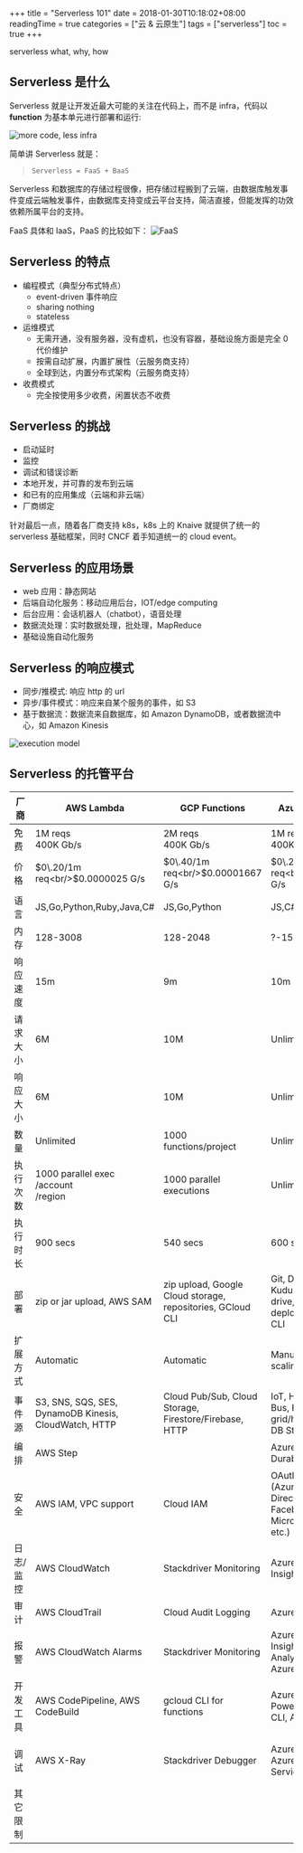 +++
title = "Serverless 101"
date = 2018-01-30T10:18:02+08:00
readingTime = true
categories = ["云 & 云原生"]
tags = ["serverless"]
toc = true
+++

serverless what, why, how

<!--more-->

## Serverless 是什么

Serverless 就是让开发近最大可能的关注在代码上，而不是 infra，代码以 **function** 为基本单元进行部署和运行:

![more code, less infra](/images/serverless/more-code-less-infra.gif)

简单讲 Serverless 就是：

> `Serverless = FaaS + BaaS`

Serverless 和数据库的存储过程很像，把存储过程搬到了云端，由数据库触发事件变成云端触发事件，由数据库支持变成云平台支持，简洁直接，但能发挥的功效依赖所属平台的支持。

FaaS 具体和 IaaS，PaaS 的比较如下：
![FaaS](/images/serverless/fass.jpg)

## Serverless 的特点

-   编程模式（典型分布式特点）
    -   event-driven 事件响应
    -   sharing nothing
    -   stateless
-   运维模式
    -   无需开通，没有服务器，没有虚机，也没有容器，基础设施方面是完全 0 代价维护
    -   按需自动扩展，内置扩展性（云服务商支持）
    -   全球到达，内置分布式架构（云服务商支持）
-   收费模式
    -   完全按使用多少收费，闲置状态不收费

## Serverless 的挑战

-   启动延时
-   监控
-   调试和错误诊断
-   本地开发，并可靠的发布到云端
-   和已有的应用集成（云端和非云端）
-   厂商绑定

针对最后一点，随着各厂商支持 k8s，k8s 上的 Knaive 就提供了统一的 serverless 基础框架，同时 CNCF 着手知道统一的 cloud event。

## Serverless 的应用场景

-   web 应用：静态网站
-   后端自动化服务：移动应用后台，IOT/edge computing
-   后台应用：会话机器人（chatbot），语音处理
-   数据流处理：实时数据处理，批处理，MapReduce
-   基础设施自动化服务

## Serverless 的响应模式

-   同步/推模式: 响应 http 的 url
-   异步/事件模式：响应来自某个服务的事件，如 S3
-   基于数据流：数据流来自数据库，如 Amazon DynamoDB，或者数据流中心，如 Amazon Kinesis

![execution model](/images/serverless/execution-models.png)

## Serverless 的托管平台

| 厂商      | AWS Lambda                                            | GCP Functions                                              | Azure Functions                                                                        | Alibaba Function                   | IBM Cloud Functions                                                |
| --------- | ----------------------------------------------------- | ---------------------------------------------------------- | -------------------------------------------------------------------------------------- | ---------------------------------- | ------------------------------------------------------------------ |
| 免费      | 1M reqs<br/>400K Gb/s                                 | 2M reqs<br/>400K Gb/s                                      | 1M reqs<br/>400K G/s                                                                   | 1M reqs<br/>400K Gb/s              | Unlimited<br/>400K Gb/s                                            |
| 价格      | $0\.20/1m req<br/>$0\.0000025 G/s                     | $0\.40/1m req<br/>$0\.00001667 G/s                         | $0\.20/1m req<br/>$0\.000016 G/s                                                       | $0\.40/1m req<br/>$0\.00001668 b/s | \$0\.000017 G/s                                                    |
| 语言      | JS,Go,Python,Ruby,Java,C\#                            | JS,Go,Python                                               | JS,C\#                                                                                 | JS,Python,Java,PHP                 | JS,Go,Python,Ruby Java,C\#                                         |
| 内存      | 128\-3008                                             | 128\-2048                                                  | ?\-1536                                                                                | 128\-2048                          |                                                                    |
| 响应速度  | 15m                                                   | 9m                                                         | 10m                                                                                    | 10m                                | 10m                                                                |
| 请求大小  | 6M                                                    | 10M                                                        | Unlimited?                                                                             | 6M                                 | 5M                                                                 |
| 响应大小  | 6M                                                    | 10M                                                        | Unlimited?                                                                             | 6M                                 | 5M                                                                 |
| 数量      | Unlimited                                             | 1000 functions/project                                     | Unlimited                                                                              |                                    |                                                                    |
| 执行次数  | 1000 parallel exec<br/>/account<br/>/region           | 1000 parallel executions                                   | Unlimited                                                                              |                                    |                                                                    |
| 执行时长  | 900 secs                                              | 540 secs                                                   | 600 secs                                                                               |                                    |                                                                    |
| 部署      | zip or jar upload, AWS SAM                            | zip upload, Google Cloud storage, repositories, GCloud CLI | Git, Dropbox, VS, Kudu console, One drive, zip deployment, Azure CLI                   |                                    |                                                                    |
| 扩展方式  | Automatic                                             | Automatic                                                  | Manual or metered scaling                                                              |                                    |                                                                    |
| 事件源    | S3, SNS, SQS, SES, DynamoDB Kinesis, CloudWatch, HTTP | Cloud Pub/Sub, Cloud Storage, Firestore/Firebase, HTTP     | IoT, Hub Service Bus, HTTP Event grid/hub, Cosmos DB Storage                           |                                    |                                                                    |
| 编排      | AWS Step                                              |                                                            | Azure Logic \+ Durable                                                                 |                                    |                                                                    |
| 安全      | AWS IAM, VPC support                                  | Cloud IAM                                                  | OAuth providers \(Azure Active Directory, Facebook, Google, Microsoft Account, etc\.\) |                                    | IBM Cloud IAM, OAuth providers \(Google, Facebook, GitHub, etc\.\) |
| 日志/监控 | AWS CloudWatch                                        | Stackdriver Monitoring                                     | Azure Application Insights                                                             |                                    | IBM Cloud Functions Dashboard                                      |
| 审计      | AWS CloudTrail                                        | Cloud Audit Logging                                        | Azure Audit Logs                                                                       |                                    |                                                                    |
| 报警      | AWS CloudWatch Alarms                                 | Stackdriver Monitoring                                     | Azure Application Insights, Log Analytics, and Azure Monitor                           |                                    | IBM Cloud Functions Dashboard                                      |
| 开发工具  | AWS CodePipeline, AWS CodeBuild                       | gcloud CLI for functions                                   | Azure Portal, Azure Powershell, Azure CLI, Azure SDK                                   |                                    | IBM Cloud Functions UI, IBM Cloud Functions CLI, OpenWhisk Shell   |
| 调试      | AWS X\-Ray                                            | Stackdriver Debugger                                       | Azure CLI(local), Azure App Service(remote)                                            |                                    | wskdb: The OpenWhisk Debugger openwhisk\-light                     |
| 其它限制  |                                                       |                                                            |                                                                                        |                                    |                                                                    |
